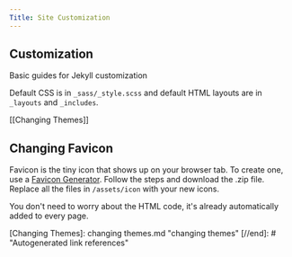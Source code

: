 ```yaml
---
Title: Site Customization
---
```


## Customization

Basic guides for Jekyll customization

Default CSS is in ```_sass/_style.scss``` and default HTML layouts are in ```_layouts``` and ```_includes```.

[[Changing Themes]]

## Changing Favicon

Favicon is the tiny icon that shows up on your browser tab. To create one, use a [Favicon Generator](https://realfavicongenerator.net/). Follow the steps and download the .zip file. Replace all the files in `/assets/icon` with your new icons.

You don't need to worry about the HTML code, it's already automatically added to every page.

[//begin]: # "Autogenerated link references for markdown compatibility"
[Changing Themes]: changing themes.md "changing themes"
[//end]: # "Autogenerated link references"